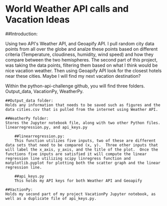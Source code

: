 # World Weather API calls and Vacation Ideas

##Introduction:

Using two API's Weather API, and Geoapify API.  I pull random city data points from all over the globe and analze these points based on different criteria (Temperature, cloudiness, humidity, wind speed) and how they compare between the two hemispheres.  The second part of this project, was taking the data points, filtering them based on what I think would be nice vacation weather.  Then using Geoapify API look for the closest hotels near these cities.  Maybe I will find my next vacation destination?

Within the python-api-challenge github, you will find three folders.  Output_data, VacationPy, WeatherPy.  

    ##Output_data folder: 
    Holds any information that needs to be saved such as figures and the data cities.csv that is pulled from the internet using Weather API.  

    ##WeatherPy folder:
    Stores the Jupyter notebook file, along with two other Python files.  linearregression.py, and api_keys.py 

        ##linearregression.py:
        This function utilizes five inputs, two of these are different data sets that need to be compared (x, y).  Three other inputs that will label the x_axis, y_axis, and the title of the plot.  Once the functions five inputs are satisfied it will compute the linear regression line utilizing scipy linregress function and matplotlib.pyplot for plotting both the scatter graph and the linear regression line.

        ##api_keys.py
        This holds my API keys for both Weather API and Geoapify

    ##VactionPy:
    Holds my second part of my project VacationPy Jupyter notebook, as well as a duplicate file of api_keys.py.



